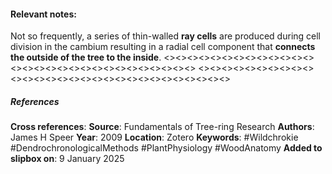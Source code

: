 #### Relevant notes: 
Not so frequently, a series of thin-walled **ray cells** are produced during cell division in the cambium resulting in a radial cell component that **connects the outside of the tree to the inside**.
<><><><><><><><><><><><><><><><><><><><><><><><><><><><><>
<><><><><><><><><><><><><><><><><><><><><><><><><><><><><>
##### References
**Cross references**: 
**Source**: Fundamentals of Tree-ring Research
**Authors**: James H Speer
**Year**: 2009
**Location**: Zotero
**Keywords**: #Wildchrokie #DendrochronologicalMethods #PlantPhysiology #WoodAnatomy 
**Added to slipbox on**: 9 January 2025
